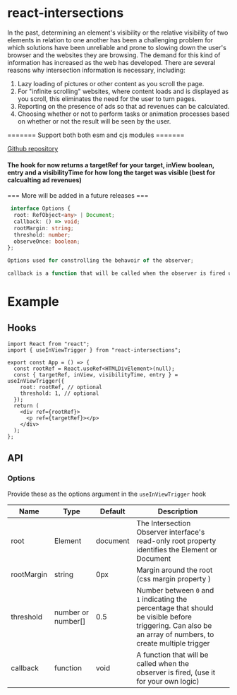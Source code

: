 # react-intersections

In the past, determining an element's visibility or the relative visibility of two elements in relation to one another has been a challenging problem for which solutions have been unreliable and prone to slowing down the user's browser and the websites they are browsing. The demand for this kind of information has increased as the web has developed. There are several reasons why intersection information is necessary, including:

1. Lazy loading of pictures or other content as you scroll the page.
2. For "infinite scrolling" websites, where content loads and is displayed as you scroll, this eliminates the need for the user to turn pages.
3. Reporting on the presence of ads so that ad revenues can be calculated.
4. Choosing whether or not to perform tasks or animation processes based on whether or not the result will be seen by the user.

======= Support both both esm and cjs modules =======

[Github repository](https://github.com/Humed-Muhammad/react-net)

#### The hook for now returns a targetRef for your target, inView boolean, entry and a visibilityTime for how long the target was visible (best for calcualting ad revenues)

=== More will be added in a future releases ===

```ts
 interface Options {
  root: RefObject<any> | Document;
  callback: () => void;
  rootMargin: string;
  threshold: number;
  observeOnce: boolean;
};

Options used for constrolling the behavoir of the observer;

callback is a function that will be called when the observer is fired use it for your own logic.

```

# Example

## Hooks

```tsx
import React from "react";
import { useInViewTrigger } from "react-intersections";

export const App = () => {
  const rootRef = React.useRef<HTMLDivElement>(null);
  const { targetRef, inView, visibilityTime, entry } = useInViewTrigger({
    root: rootRef, // optional
    threshold: 1, // optional
  });
  return (
    <div ref={rootRef}>
      <p ref={targetRef}></p>
    </div>
  );
};
```

## API

### Options

Provide these as the options argument in the `useInViewTrigger` hook

| Name       | Type               | Default  | Description                                                                                                                                                |     |
| ---------- | ------------------ | -------- | ---------------------------------------------------------------------------------------------------------------------------------------------------------- | --- |
| root       | Element            | document | The Intersection Observer interface's read-only root property identifies the Element or Document                                                           |     |
| rootMargin | string             | 0px      | Margin around the root (css margin property )                                                                                                              |     |
| threshold  | number or number[] | 0.5      | Number between `0` and `1` indicating the percentage that should be visible before triggering. Can also be an array of numbers, to create multiple trigger |     |
| callback   | function           | void     | A function that will be called when the observer is fired, (use it for your own logic)                                                                     |     |
